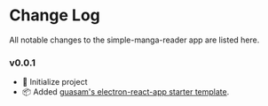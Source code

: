 # Change Log

All notable changes to the simple-manga-reader app are listed here.

### v0.0.1

- 🎉 Initialize project
- 📦 Added [guasam's electron-react-app starter template](https://github.com/guasam/electron-react-app-starter-template).
